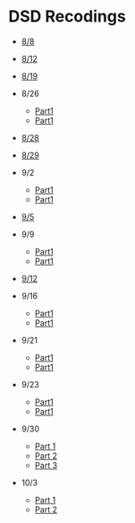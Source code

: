# DSD Recodings 

- [8/8](https://web.microsoftstream.com/video/ad751290-c841-42c1-acbf-a3b807412125)

- [8/12](https://web.microsoftstream.com/video/aea2f4e8-52f3-4bf4-b5bc-2fd7bf32e008)

- [8/19](https://web.microsoftstream.com/video/ea72dd25-1ade-4473-a068-d722cc2fdc96)

- 8/26
    - [Part1](https://web.microsoftstream.com/video/091592a7-1820-48cc-a870-b98df6bbc2c8)
    - [Part1](https://web.microsoftstream.com/video/2af394af-dd9c-4b42-b0d2-854820cf395e)

- [8/28](https://web.microsoftstream.com/video/187de066-d137-40f3-8402-54cb04df8ce1)

- [8/29](https://web.microsoftstream.com/video/034cb2ff-e83d-4e46-b327-ca68d81fe9fe)

- 9/2
    - [Part1](https://web.microsoftstream.com/video/472c2188-df1d-4a4d-a061-f5c1f8f46596)
    - [Part1](https://web.microsoftstream.com/video/b0966b67-d95e-41a7-ac67-7b8cb8d187e6)

- [9/5](https://web.microsoftstream.com/video/cb37ffb6-1457-4e08-bee2-0aabcc007e80)

- 9/9
    - [Part1](https://web.microsoftstream.com/video/a405f900-151d-48cd-aa37-dbc2b2681367)
    - [Part1](https://web.microsoftstream.com/video/e95237d6-2edc-4e89-8ef9-fa451884956d)

- [9/12](https://web.microsoftstream.com/video/416af900-1f13-4703-9f23-8462f0a0c486)

- 9/16
    - [Part1](https://web.microsoftstream.com/video/8d882d09-a8f8-4931-ac4a-1673016a1148)
    - [Part1](https://web.microsoftstream.com/video/717db9a1-f148-42de-928c-7c89b768cc87)

- 9/21
    - [Part1](https://web.microsoftstream.com/video/097670fa-b4b8-4761-9626-e5f3076ac5d6)
    - [Part1](https://web.microsoftstream.com/video/b700b2ef-cc9d-4696-b5e1-07da3b98816d)

- 9/23
    - [Part1](https://web.microsoftstream.com/video/b70df3b0-e7a4-494d-b6d6-c1534c806e44)
    - [Part1](https://web.microsoftstream.com/video/43eba3bb-309b-4d9e-b828-65c330574003)

- 9/30
  - [Part 1](https://web.microsoftstream.com/video/d1d2c4ff-3111-42fd-9a38-5228fd31e3b8)
  - [Part 2](https://web.microsoftstream.com/video/435cf27b-f3eb-4518-a207-d0a4276ac33f)
  - [Part 3](https://web.microsoftstream.com/video/30e7f887-ca8c-46bf-9310-20097c44cccd)

- 10/3 
  - [Part 1](https://web.microsoftstream.com/video/aeea1847-df04-4bb4-8252-f43e2f6d85b4)
  - [Part 2](https://web.microsoftstream.com/video/a47a54d7-f33a-46fa-a0c3-6f9a58dab7fc)

